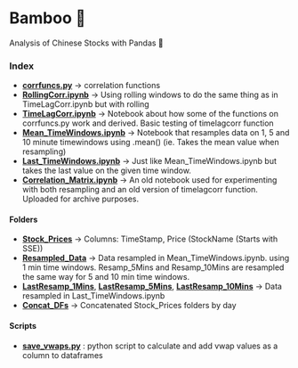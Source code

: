 # Bamboo 🎍

Analysis of Chinese Stocks with Pandas 🐼

### Index 

* **[corrfuncs.py](corrfuncs.py)** -> correlation functions 
* **[RollingCorr.ipynb](RollingCorr.ipynb)** -> Using rolling windows to do the same thing as in TimeLagCorr.ipynb but with rolling 
* **[TimeLagCorr.ipynb](TimeLagCorr.ipynb)** -> Notebook about how some of the functions on corrfuncs.py work and derived. Basic testing of timelagcorr function
* **[Mean_TimeWindows.ipynb](Mean_TimeWindows.ipynb)** -> Notebook that resamples data on 1, 5 and 10 minute timewindows using .mean() (ie. Takes the mean value when resampling)
* **[Last_TimeWindows.ipynb](Last_TimeWindows.ipynb)** -> Just like Mean_TimeWindows.ipynb but takes the last value on the given time window. 
* **[Correlation_Matrix.ipynb](Correlation_Matrix.ipynb)** -> An old notebook used for experimenting with both resampling and an old version of timelagcorr function. Uploaded for archive purposes.

#### Folders

* **[Stock_Prices](Stock_Prices)** -> Columns: TimeStamp, Price (StockName (Starts with SSE))
* **[Resampled_Data](Resampled_Data)** -> Data resampled in Mean_TimeWindows.ipynb. using 1 min time windows. Resamp_5Mins and Resamp_10Mins are resampled the same way for 5 and 10 min time windows. 
* **[LastResamp_1Mins](LastResamp_1Mins)**, **[LastResamp_5Mins](LastResamp_5Mins)**, **[LastResamp_10Mins](LastResamp_10Mins)** -> Data resampled in Last_TimeWindows.ipynb 
* **[Concat_DFs](Concat_DFs)** -> Concatenated Stock_Prices folders by day

#### Scripts

* **[save_vwaps.py](save_vwaps.py)** : python script to calculate and add vwap values as a column to dataframes
